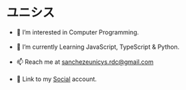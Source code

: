 
<h1 id="header">ユニシス</a></h1>
<ul>
<li>👀 I’m interested in Computer Programming.</li><br>
<li>🌱 I’m currently Learning JavaScript, TypeScript & Python.</li><br>
<li>📫 Reach me at <a href="mailto:sanchezeunicys.rdc@gmail.com">sanchezeunicys.rdc@gmail.com</a></li><br>
<li>🔗 Link to my <a href="https://www.facebook.com/sycinue.rdc/" target="_blank">Social</a> account.</li>
</ul>
